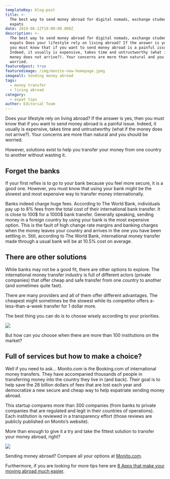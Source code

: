 ```yaml
---
templateKey: blog-post
title: >-
  The best way to send money abroad for digital nomads, exchange students and
  expats
date: 2019-06-12T19:00:00.000Z
description: >-
  The best way to send money abroad for digital nomads, exchange students and
  expats Does your lifestyle rely on living abroad? If the answer is yes, then
  you must know that if you want to send money abroad is a painful issue.
  Indeed, it usually is expensive, takes time and untrustworthy (what if the
  money does not arrive?). Your concerns are more than natural and you should be
  worried.
featuredpost: true
featuredimage: /img/monito-new-homepage.jpeg
imagealt: Sending money abroad
tags:
  - money transfer
  - living abroad
category:
  - expat tips
author: Editorial Team
---
```

Does your lifestyle rely on living abroad? If the answer is yes, then you must know that if you want to send money abroad is a painful issue. Indeed, it usually is expensive, takes time and untrustworthy (what if the money does not arrive?). Your concerns are more than natural and you should be worried.

However, solutions exist to help you transfer your money from one country to another without wasting it. 

## Forget the banks

If your first reflex is to go to your bank because you feel more secure, it is a good one. However, you must know that using your bank might be the slowest and most expensive way to transfer money internationally.

Banks indeed charge huge fees. According to The World Bank, individuals pay up to 8% fees from the total cost of their international bank transfer. It is close to 100$ for a 1000$ bank transfer. Generally speaking, sending money in a foreign country by using your bank is the most expensive option. This is the fault of high change rate margins and banking charges when the money leaves your country and arrives in the one you have been settling in. Still, according to The World Bank, international money transfer made through a usual bank will be at 10.5% cost on average.

## There are other solutions

While banks may not be a good fit, there are other options to explore. The international money transfer industry is full of different actors (private companies) that offer cheap and safe transfer from one country to another (and sometimes quite fast).

There are many providers and all of them offer different advantages. The cheapest might sometimes be the slowest while its competitor offers a-less-than-a-week transfer for 1 dollar more.

The best thing you can do is to choose wisely according to your priorities.

![](/img/0a0d2c4639f1cb8342c63080595b2a4242c2a5ef_bar-chart-transfer-to-india-homepage-english.png)

But how can you choose when there are more than 100 institutions on the market?

## Full of services but how to make a choice?

Well if you need to ask… Monito.com is the Booking.com of international money transfers. They have accompanied thousands of people in transferring money into the country they live in (and back). Their goal is to help save the 28 billion dollars of fees that are lost each year and democratize a new secure and cheap way to help expatriate sending money abroad. 

This startup compares more than 300 companies (from banks to private companies that are regulated and legit in their countries of operations). Each institution is reviewed in a transparency effort (those reviews are publicly published on Monito’s website).

More than enough to give it a try and take the fittest solution to transfer your money abroad, right?  

![](/img/monito_aru8250.jpg)

Sending money abroad? Compare all your options at [Monito.com](https://www.monito.com). 

Furthermore, if you are looking for more tips here are [8 Apps that make your moving abroad much easier](https://thexpatmagazine.com/2019/expat-life/8-apps-to-make-moving-abroad-easier-infographic/).
